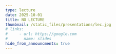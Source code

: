 ```yaml
---
type: lecture
date: 2025-10-01
title: NO LECTURE
thumbnail: /static_files/presentations/lec.jpg
# links: 
#     - url: https://google.com
#       name: slides
hide_from_announcments: true
---
```


